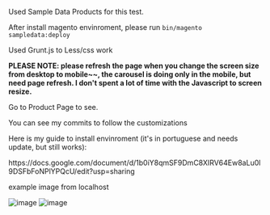 <p>Used Sample Data Products for this test.</p>
<p>After install magento envinroment, please run <code>bin/magento sampledata:deploy</code></p>
<p>Used Grunt.js to Less/css work</p>
<p><strong>PLEASE NOTE: please refresh the page when you change the screen size from desktop to mobile~~, the carousel is doing only in the mobile, but need page refresh. I don't spent a lot of time with the Javascript to screen resize.</strong></p>
<p>Go to Product Page to see.</p>
<p>You can see my commits to follow the customizations</p>

<p>Here is my guide to install envinroment (it's in portuguese and needs update, but still works):</p>
https://docs.google.com/document/d/1b0iY8qmSF9DmC8XIRV64Ew8aLu0l9DSFbFoNPlYPQcU/edit?usp=sharing

example image from localhost

![image](https://user-images.githubusercontent.com/45690743/221342632-78412d4c-fac4-4464-b14e-04b0248aa3b1.png)
![image](https://user-images.githubusercontent.com/45690743/221342648-d2ecff69-40fa-4dd3-81ad-257e683970d4.png)
